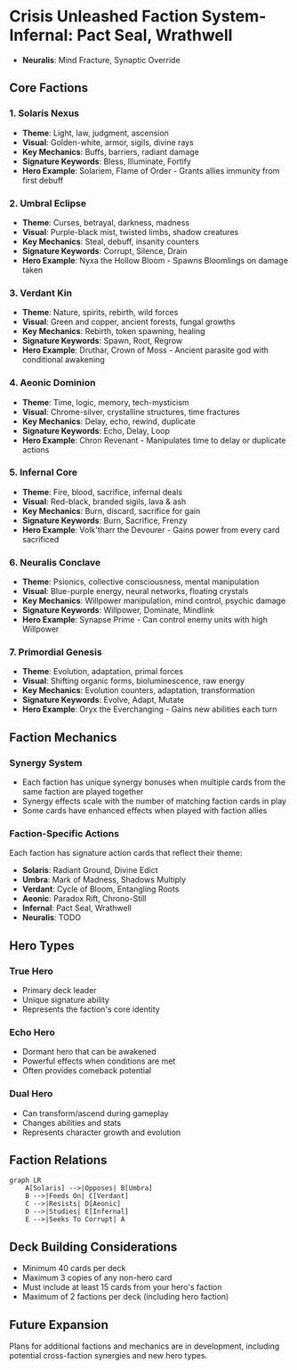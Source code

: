# Crisis Unleashed Faction System- **Infernal**: Pact Seal, Wrathwell
- **Neuralis**: Mind Fracture, Synaptic Override
## Core Factions

### 1. Solaris Nexus

- **Theme**: Light, law, judgment, ascension
- **Visual**: Golden-white, armor, sigils, divine rays
- **Key Mechanics**: Buffs, barriers, radiant damage
- **Signature Keywords**: Bless, Illuminate, Fortify
- **Hero Example**: Solariem, Flame of Order - Grants allies immunity from first debuff

### 2. Umbral Eclipse

- **Theme**: Curses, betrayal, darkness, madness
- **Visual**: Purple-black mist, twisted limbs, shadow creatures
- **Key Mechanics**: Steal, debuff, insanity counters
- **Signature Keywords**: Corrupt, Silence, Drain
- **Hero Example**: Nyxa the Hollow Bloom - Spawns Bloomlings on damage taken

### 3. Verdant Kin

- **Theme**: Nature, spirits, rebirth, wild forces
- **Visual**: Green and copper, ancient forests, fungal growths
- **Key Mechanics**: Rebirth, token spawning, healing
- **Signature Keywords**: Spawn, Root, Regrow
- **Hero Example**: Druthar, Crown of Moss - Ancient parasite god with conditional awakening

### 4. Aeonic Dominion
- **Theme**: Time, logic, memory, tech-mysticism
- **Visual**: Chrome-silver, crystalline structures, time fractures
- **Key Mechanics**: Delay, echo, rewind, duplicate
- **Signature Keywords**: Echo, Delay, Loop
- **Hero Example**: Chron Revenant - Manipulates time to delay or duplicate actions

### 5. Infernal Core

- **Theme**: Fire, blood, sacrifice, infernal deals
- **Visual**: Red-black, branded sigils, lava & ash
- **Key Mechanics**: Burn, discard, sacrifice for gain
- **Signature Keywords**: Burn, Sacrifice, Frenzy
- **Hero Example**: Volk'tharr the Devourer - Gains power from every card sacrificed

### 6. Neuralis Conclave

- **Theme**: Psionics, collective consciousness, mental manipulation
- **Visual**: Blue-purple energy, neural networks, floating crystals
- **Key Mechanics**: Willpower manipulation, mind control, psychic damage
- **Signature Keywords**: Willpower, Dominate, Mindlink
- **Hero Example**: Synapse Prime - Can control enemy units with high Willpower

### 7. Primordial Genesis

- **Theme**: Evolution, adaptation, primal forces
- **Visual**: Shifting organic forms, bioluminescence, raw energy
- **Key Mechanics**: Evolution counters, adaptation, transformation
- **Signature Keywords**: Evolve, Adapt, Mutate
- **Hero Example**: Oryx the Everchanging - Gains new abilities each turn

## Faction Mechanics

### Synergy System

- Each faction has unique synergy bonuses when multiple cards from the same faction are played together
- Synergy effects scale with the number of matching faction cards in play
- Some cards have enhanced effects when played with faction allies

### Faction-Specific Actions

Each faction has signature action cards that reflect their theme:

- **Solaris**: Radiant Ground, Divine Edict
- **Umbra**: Mark of Madness, Shadows Multiply
- **Verdant**: Cycle of Bloom, Entangling Roots
- **Aeonic**: Paradox Rift, Chrono-Still
- **Infernal**: Pact Seal, Wrathwell
- **Neuralis**: TODO

## Hero Types

### True Hero

- Primary deck leader
- Unique signature ability
- Represents the faction's core identity

### Echo Hero

- Dormant hero that can be awakened
- Powerful effects when conditions are met
- Often provides comeback potential

### Dual Hero

- Can transform/ascend during gameplay
- Changes abilities and stats
- Represents character growth and evolution

## Faction Relations

```mermaid
graph LR
    A[Solaris] -->|Opposes| B[Umbra]
    B -->|Feeds On| C[Verdant]
    C -->|Resists| D[Aeonic]
    D -->|Studies| E[Infernal]
    E -->|Seeks To Corrupt| A
```

## Deck Building Considerations

- Minimum 40 cards per deck
- Maximum 3 copies of any non-hero card
- Must include at least 15 cards from your hero's faction
- Maximum of 2 factions per deck (including hero faction)

## Future Expansion

Plans for additional factions and mechanics are in development, including potential cross-faction synergies and new hero types.
